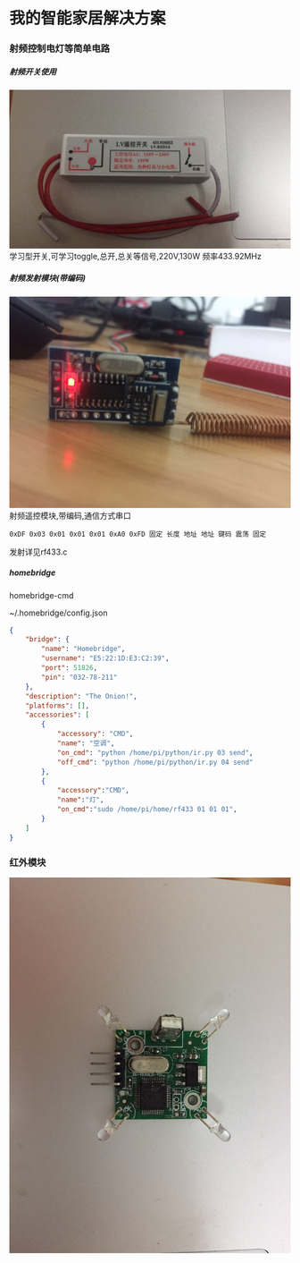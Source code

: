 
# 我的智能家居解决方案 #

### 射频控制电灯等简单电路 ###

##### 射频开关使用 #####
![射频单火线开关RF433](images/rf433_05.jpg)
学习型开关,可学习toggle,总开,总关等信号,220V,130W 频率433.92MHz


##### 射频发射模块(带编码) #####
![射频遥控模块](images/rf433_04.jpg)
射频遥控模块,带编码,通信方式串口

	0xDF 0x03 0x01 0x01 0x01 0xA0 0xFD 固定 长度 地址 地址 键码 震荡 固定

发射详见rf433.c


##### homebridge #####
homebridge-cmd	

~/.homebridge/config.json
```Json
{
    "bridge": {
        "name": "Homebridge",
        "username": "E5:22:1D:E3:C2:39",
        "port": 51826,
        "pin": "032-78-211"
    },
    "description": "The Onion!",
    "platforms": [],
    "accessories": [
        {
            "accessory": "CMD",
            "name": "空调",
            "on_cmd": "python /home/pi/python/ir.py 03 send",
            "off_cmd": "python /home/pi/python/ir.py 04 send"
        },
        {
            "accessory":"CMD",
            "name":"灯",
            "on_cmd":"sudo /home/pi/home/rf433 01 01 01",
        }
    ]
}
```

### 红外模块 ###
![红外模块](images/ir.jpeg)


